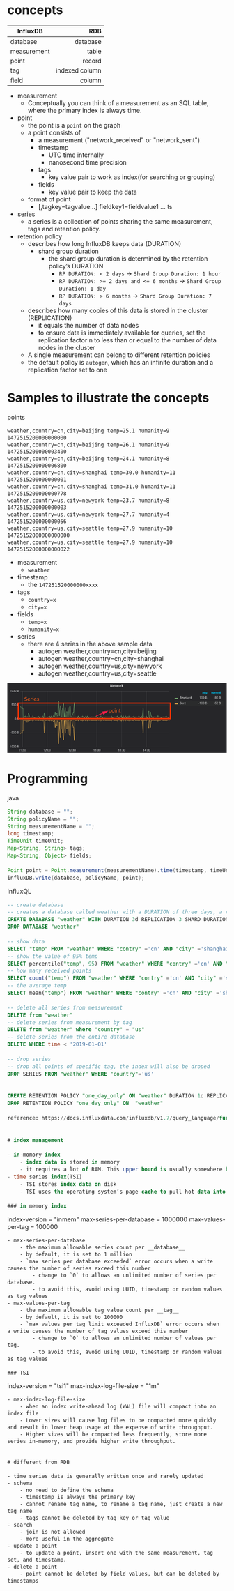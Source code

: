 # concepts 

| InfluxDB        | RDB           |
| ----------------| -------------:|
| database        | database      | 
| measurement     | table         | 
| point           | record        | 
| tag             | indexed column| 
| field           | column        | 

- measurement
    - Conceptually you can think of a measurement as an SQL table, where the primary index is always time.
- point
    - the point is a `point` on the graph
    - a point consists of
        - a measurement ("network_received" or "network_sent")
        - timestamp
            - UTC time internally
            - nanosecond time precision
        - tags
            - key value pair to work as index(for searching or grouping)
        - fields
            - key value pair to keep the data
    - format of point
        - <measurement> [,tagkey=tagvalue...] fieldkey1=fieldvalue1 ... ts
- series
    - a series is a collection of points sharing the same measurement, tags and retention policy.
- retention policy
    - describes how long InfluxDB keeps data (DURATION) 
        - shard group duration
            - the shard group duration is determined by the retention policy’s DURATION
                - `RP DURATION: < 2 days` -> `Shard Group Duration: 1 hour`
                - `RP DURATION: >= 2 days and <= 6 months` -> `Shard Group Duration: 1 day`
                - `RP DURATION: > 6 months` -> `Shard Group Duration: 7 days`
    - describes how many copies of this data is stored in the cluster (REPLICATION)
        - it equals the number of data nodes
        - to ensure data is immediately available for queries, set the replication factor n to less than or equal to the number of data nodes in the cluster
    - A single measurement can belong to different retention policies
    - the default policy is `autogen`, which has an infinite duration and a replication factor set to one
# Samples to illustrate the concepts

points
```
weather,country=cn,city=beijing temp=25.1 humanity=9 1472515200000000000
weather,country=cn,city=beijing temp=26.1 humanity=9 1472515200000003400
weather,country=cn,city=beijing temp=24.1 humanity=8 1472515200000006800
weather,country=cn,city=shanghai temp=30.0 humanity=11 1472515200000000001
weather,country=cn,city=shanghai temp=31.0 humanity=11 1472515200000000778
weather,country=us,city=newyork temp=23.7 humanity=8 1472515200000000003
weather,country=us,city=newyork temp=27.7 humanity=4 1472515200000000056
weather,country=us,city=seattle temp=27.9 humanity=10 14725152000000000000
weather,country=us,city=seattle temp=27.9 humanity=10 14725152000000000022
```

- measurement
    -  `weather`
- timestamp
    - the `147251520000000xxxx`
- tags
    - `country=x`
    - `city=x`
- fields
    - `temp=x`
    -  `humanity=x`
- series
    - there are 4 series in the above sample data
        - autogen weather,country=cn,city=beijing
        - autogen weather,country=cn,city=shanghai
        - autogen weather,country=us,city=newyork
        - autogen weather,country=us,city=seattle


![influx](./influx-ts.png)

# Programming

java
``` java
String database = "";
String policyName = "";
String measurementName = "";
long timestamp;
TimeUnit timeUnit;
Map<String, String> tags;
Map<String, Object> fields;

Point point = Point.measurement(measurementName).time(timestamp, timeUnit).tag(tags).fields(fields).build();
influxDB.write(database, policyName, point);


```

InfluxQL
``` sql
-- create database
-- creates a database called weather with a DURATION of three days, a replication factor of 3, a shard group duration of one hour, and with the name w
CREATE DATABASE "weather" WITH DURATION 3d REPLICATION 3 SHARD DURATION 1h NAME "w"
DROP DATABASE "weather"

-- show data
SELECT "temp" FROM "weather" WHERE "contry" ='cn' AND "city" ='shanghai' AND time >= 1574139694363ms and time <= 1574150160710ms
-- show the value of 95% temp
SELECT percentile("temp", 95) FROM "weather" WHERE "contry" ='cn' AND "city" ='shanghai' AND time >= 1574139694363ms and time <= 1574150160710ms
-- how many received points 
SELECT count("temp") FROM "weather" WHERE "contry" ='cn' AND "city" ='shanghai' AND time >= 1574139694363ms and time <= 1574150160710ms
-- the average temp
SELECT mean("temp") FROM "weather" WHERE "contry" ='cn' AND "city" ='shanghai' AND time >= 1574139694363ms and time <= 1574150160710ms GROUP BY time(5m)

-- delete all series from measurement
DELETE from "weather" 
-- delete series from measurement by tag
DELETE from "weather" where "country" = "us"
-- delete series from the entire database
DELETE WHERE time < '2019-01-01'

-- drop series
-- drop all points of specific tag, the index will also be droped
DROP SERIES FROM "weather" WHERE "country"='us'


CREATE RETENTION POLICY "one_day_only" ON "weather" DURATION 1d REPLICATION 2
DROP RETENTION POLICY "one_day_only" ON  "weather"

reference: https://docs.influxdata.com/influxdb/v1.7/query_language/functions/


# index management

- in-momory index
    - index data is stored in memory
    - it requires a lot of RAM. This upper bound is usually somewhere between 1 - 4 million series depending on the machine used.
- time series index(TSI)
    - TSI stores index data on disk
    - TSI uses the operating system’s page cache to pull hot data into memory.

### in memory index

```
index-version = "inmem"
max-series-per-database = 1000000
max-values-per-tag = 100000
```
- max-series-per-database
    - the maximum allowable series count per __database__
    - by default, it is set to 1 million
    - `max series per database exceeded` error occurs when a write causes the number of series exceed this number
        - change to `0` to allows an unlimited number of series per database.
        - to avoid this, avoid using UUID, timestamp or random values as tag values
- max-values-per-tag
    - the maximum allowable tag value count per __tag__
    - by default, it is set to 100000
    - `max values per tag limit exceeded InfluxDB` error occurs when  a write causes the number of tag values exceed this number
        - change to `0` to allows an unlimited number of values per tag.
        - to avoid this, avoid using UUID, timestamp or random values as tag values
    
### TSI

```
index-version = "tsi1"
max-index-log-file-size = "1m"
```
- max-index-log-file-size
    - when an index write-ahead log (WAL) file will compact into an index file
    - Lower sizes will cause log files to be compacted more quickly and result in lower heap usage at the expense of write throughput.
    - Higher sizes will be compacted less frequently, store more series in-memory, and provide higher write throughput. 


# different from RDB

- time series data is generally written once and rarely updated
- schema
    - no need to define the schema
    - timestamp is always the primary key
    - cannot rename tag name, to rename a tag name, just create a new tag name
    - tags cannot be deleted by tag key or tag value
- search
    - join is not allowed
    - more useful in the aggregate
- update a point
    - to update a point, insert one with the same measurement, tag set, and timestamp.
- delete a point
    - point cannot be deleted by field values, but can be deleted by timestamps

